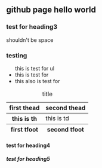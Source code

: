<!DOCTYPE html>
<html>
<head></head>
<body>
	<h2>github page hello world</h2>
	<h3>test for heading3</h3>
	shouldn't be space
	<h3>testing</h3>
	<ul>
		this is test for ul
		<li> this is test for </li>
		<li> this also is test for </li>
	</ul>
	<table>
		<caption>title</caption>
		<thead>
			<th>first thead</th>
			<th>second thead</th>
		</thead>
		<tfoot>
			<th>first tfoot</th>
			<th>second tfoot</th>
		</tfoot>
		<tr>
			<th>
				this is th
			</th>
			<td>
				this is td
			</td>
		</tr>
	</table>
	<h4>test for heading4</h4>
	<h5>test for heading5</h5>
</body>
</html>
